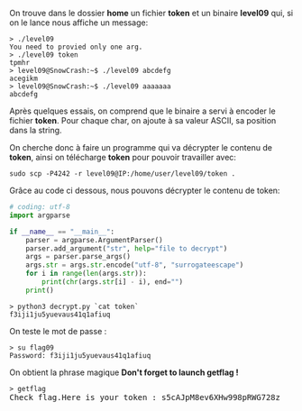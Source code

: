 On trouve dans le dossier **home** un fichier **token** et un binaire **level09** qui, si on le lance nous affiche un message:
<pre><code>> ./level09
You need to provied only one arg.
> ./level09 token
tpmhr
> level09@SnowCrash:~$ ./level09 abcdefg
acegikm
> level09@SnowCrash:~$ ./level09 aaaaaaa
abcdefg
</code></pre>

Après quelques essais, on comprend que le binaire a servi à encoder le fichier **token**.
Pour chaque char, on ajoute à sa valeur ASCII, sa position dans la string.

On cherche donc à faire un programme qui va décrypter le contenu de **token**,
ainsi on télécharge **token** pour pouvoir travailler avec:
<pre><code>sudo scp -P4242 -r level09@IP:/home/user/level09/token .</code></pre>

Grâce au code ci dessous, nous pouvons décrypter le contenu de token:
```python
# coding: utf-8
import argparse

if __name__ == "__main__":
	parser = argparse.ArgumentParser()
	parser.add_argument("str", help="file to decrypt")
	args = parser.parse_args()
	args.str = args.str.encode("utf-8", "surrogateescape")
	for i in range(len(args.str)):
		print(chr(args.str[i] - i), end="")
	print()
```
<pre><code>> python3 decrypt.py `cat token`
f3iji1ju5yuevaus41q1afiuq
</code></pre>

On teste le mot de passe :
<pre>
<code>> su flag09</code>
<code>Password: f3iji1ju5yuevaus41q1afiuq</code>
</pre>

On obtient la phrase magique **Don't forget to launch getflag !**

<pre>
<code>> getflag</code>
Check flag.Here is your token : s5cAJpM8ev6XHw998pRWG728z
</pre>